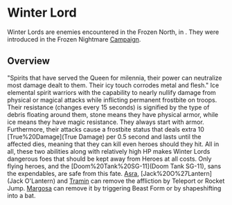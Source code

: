 # Winter Lord

Winter Lords are enemies encountered in the Frozen North, in . They were introduced in the Frozen Nightmare [Campaign](Mini-Campaign).
## Overview

"Spirits that have served the Queen for milennia, their power can neutralize most damage dealt to them. Their icy touch corrodes metal and flesh."
Ice elemental spirit warriors with the capability to nearly nullify damage from physical or magical attacks while inflicting permanent frostbite on troops. Their resistance (changes every 15 seconds) is signified by the type of debris floating around them, stone means they have physical armor, while ice means they have magic resistance. They always start with armor.
Furthermore, their attacks cause a frostbite status that deals extra 10 [True%20Damage](True Damage) per 0.5 second and lasts until the affected dies, meaning that they can kill even heroes should they hit.
All in all, these two abilities along with relatively high HP makes Winter Lords dangerous foes that should be kept away from Heroes at all costs. Only flying heroes, and the [Doom%20Tank%20SG-11](Doom Tank SG-11), sans the expendables, are safe from this fate. [Asra](Asra), [Jack%20O%27Lantern](Jack O'Lantern) and [Tramin](Tramin) can remove the affliction by Teleport or Rocket Jump. [Margosa](Margosa) can remove it by triggering Beast Form or by shapeshifting into a bat.